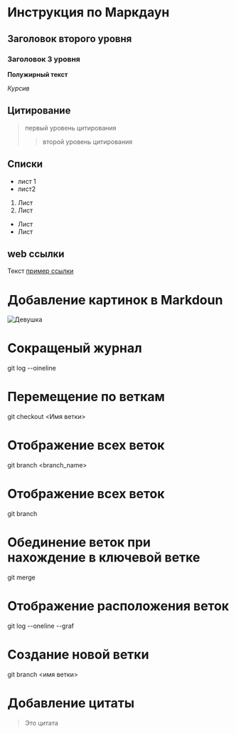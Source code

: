 # Инструкция по Маркдаун

## Заголовок второго уровня

### Заголовок 3 уровня

**Полужирный текст**

*Курсив*

## Цитирование
>первый уровень цитирования
>>второй уровень цитирования

## Списки
* лист 1
* лист2
1. Лист
2. Лист
+ Лист
+ Лист

## web ссылки
Текст [пример ссылки](http.exsample.com "всплывающая подсказка")

# Добавление картинок в Markdoun

![Девушка](imag.png)

# Сокращеный журнал
git log --oineline
# Перемещение по веткам
git checkout <Имя ветки>
# Отображение всех веток
git branch <branch_name>
# Отображение всех веток
git branch
# Обединение веток при нахождение в ключевой ветке
git merge
# Отображение расположения веток
git log --oneline --graf
# Cоздание новой ветки
git branch <имя ветки>
# Добавление цитаты
> Это цитата
